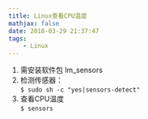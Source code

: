 ```yaml
---
title: Linux查看CPU温度
mathjax: false
date: 2018-03-29 21:37:47
tags:
    - Linux
---
```

1. 需安装软件包 lm_sensors  
2. 检测传感器：  
`$ sudo sh -c "yes|sensors-detect"`  
3. 查看CPU温度  
`$ sensors`


  

